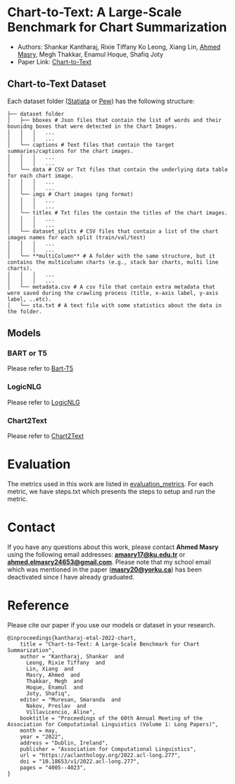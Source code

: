 # Chart-to-Text: A Large-Scale Benchmark for Chart Summarization

* Authors: Shankar Kantharaj, Rixie Tiffany Ko Leong, Xiang Lin, [Ahmed Masry](https://sites.google.com/view/ahmedmasry/), Megh Thakkar, Enamul Hoque, Shafiq Joty
* Paper Link: [Chart-to-Text](https://aclanthology.org/2022.findings-acl.177/)

## Chart-to-Text Dataset
Each dataset folder ([Statiata](https://github.com/vis-nlp/Chart-to-text/tree/main/statista_dataset/dataset) or [Pew](https://github.com/vis-nlp/Chart-to-text/tree/main/pew_dataset/dataset)) has the following structure:
```
├── dataset folder                  
│   ├── bboxes # Json files that contain the list of words and their bounidng boxes that were detected in the Chart Images.   
│   │   │   ...
│   │   │   ...
│   └── captions # Text files that contain the target summaries/captions for the chart images.
│   │   │   ...
│   │   │   ...
│   └── data # CSV or Txt files that contain the underlying data table for each chart image.   
│   │   │   ...
│   │   │   ...
│   └── imgs # Chart images (png format)  
│   │   │   ...
│   │   │   ...
│   └── titles # Txt files the contain the titles of the chart images.  
│   │   │   ...
│   │   │   ...
│   └── dataset_splits # CSV files that contain a list of the chart images names for each split (train/val/test)
│   │   │   ...
│   │   │   ...
│   └── **multiColumn** # A folder with the same structure, but it contains the multicolumn charts (e.g., stack bar charts, multi line charts). 
│   │   │   ...
│   │   │   ...
│   └── metadata.csv # A csv file that contain extra metadata that were saved during the crawling process (title, x-axis label, y-axis label, ..etc).
│   └── sta.txt # A text file with some statistics about the data in the folder.  
```

## Models

### BART or T5
Please refer to [Bart-T5](https://github.com/vis-nlp/Chart-to-text/tree/main/baseline_models/bart_t5)

### LogicNLG 
Please refer to [LogicNLG](https://github.com/vis-nlp/Chart-to-text/tree/main/baseline_models/LogicNLG)

### Chart2Text
Please refer to [Chart2Text](https://github.com/vis-nlp/Chart-to-text/tree/main/baseline_models/Chart2Text)

# Evaluation
The metrics used in this work are listed in [evaluation_metrics](https://github.com/vis-nlp/Chart-to-text/tree/main/evaluation_metrics). For each metric, we have steps.txt which presents the steps to setup and run the metric.
# Contact
If you have any questions about this work, please contact **Ahmed Masry** using the following email addresses: **amasry17@ku.edu.tr** or **ahmed.elmasry24653@gmail.com**. 
Please note that my school email which was mentioned in the paper (**masry20@yorku.ca**) has been deactivated since I have already graduated. 

# Reference
Please cite our paper if you use our models or dataset in your research. 

```
@inproceedings{kantharaj-etal-2022-chart,
    title = "Chart-to-Text: A Large-Scale Benchmark for Chart Summarization",
    author = "Kantharaj, Shankar  and
      Leong, Rixie Tiffany  and
      Lin, Xiang  and
      Masry, Ahmed  and
      Thakkar, Megh  and
      Hoque, Enamul  and
      Joty, Shafiq",
    editor = "Muresan, Smaranda  and
      Nakov, Preslav  and
      Villavicencio, Aline",
    booktitle = "Proceedings of the 60th Annual Meeting of the Association for Computational Linguistics (Volume 1: Long Papers)",
    month = may,
    year = "2022",
    address = "Dublin, Ireland",
    publisher = "Association for Computational Linguistics",
    url = "https://aclanthology.org/2022.acl-long.277",
    doi = "10.18653/v1/2022.acl-long.277",
    pages = "4005--4023",
}
```
